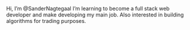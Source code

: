 Hi, I’m @SanderNagtegaal
I’m learning to become a full stack web developer and make developing my main job. 
Also interested in building algorithms for trading purposes.

<!---
SanderNagtegaal/SanderNagtegaal is a ✨ special ✨ repository because its `README.md` (this file) appears on your GitHub profile.
You can click the Preview link to take a look at your changes.
--->
